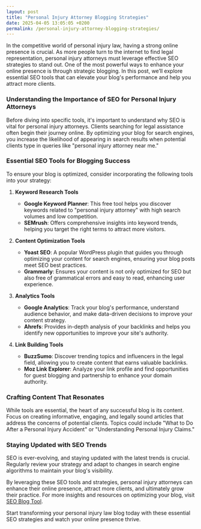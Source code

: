 ```yaml
---
layout: post
title: "Personal Injury Attorney Blogging Strategies"
date: 2025-04-05 13:05:05 +0200
permalink: /personal-injury-attorney-blogging-strategies/
---
```



In the competitive world of personal injury law, having a strong online presence is crucial. As more people turn to the internet to find legal representation, personal injury attorneys must leverage effective SEO strategies to stand out. One of the most powerful ways to enhance your online presence is through strategic blogging. In this post, we’ll explore essential SEO tools that can elevate your blog's performance and help you attract more clients.

### Understanding the Importance of SEO for Personal Injury Attorneys

Before diving into specific tools, it's important to understand why SEO is vital for personal injury attorneys. Clients searching for legal assistance often begin their journey online. By optimizing your blog for search engines, you increase the likelihood of appearing in search results when potential clients type in queries like "personal injury attorney near me."

### Essential SEO Tools for Blogging Success

To ensure your blog is optimized, consider incorporating the following tools into your strategy:

1. **Keyword Research Tools**
   - **Google Keyword Planner**: This free tool helps you discover keywords related to "personal injury attorney" with high search volumes and low competition.
   - **SEMrush**: Offers comprehensive insights into keyword trends, helping you target the right terms to attract more visitors.

2. **Content Optimization Tools**
   - **Yoast SEO**: A popular WordPress plugin that guides you through optimizing your content for search engines, ensuring your blog posts meet SEO best practices.
   - **Grammarly**: Ensures your content is not only optimized for SEO but also free of grammatical errors and easy to read, enhancing user experience.

3. **Analytics Tools**
   - **Google Analytics**: Track your blog's performance, understand audience behavior, and make data-driven decisions to improve your content strategy.
   - **Ahrefs**: Provides in-depth analysis of your backlinks and helps you identify new opportunities to improve your site's authority.

4. **Link Building Tools**
   - **BuzzSumo**: Discover trending topics and influencers in the legal field, allowing you to create content that earns valuable backlinks.
   - **Moz Link Explorer**: Analyze your link profile and find opportunities for guest blogging and partnership to enhance your domain authority.

### Crafting Content That Resonates

While tools are essential, the heart of any successful blog is its content. Focus on creating informative, engaging, and legally sound articles that address the concerns of potential clients. Topics could include "What to Do After a Personal Injury Accident" or "Understanding Personal Injury Claims."

### Staying Updated with SEO Trends

SEO is ever-evolving, and staying updated with the latest trends is crucial. Regularly review your strategy and adapt to changes in search engine algorithms to maintain your blog's visibility.

By leveraging these SEO tools and strategies, personal injury attorneys can enhance their online presence, attract more clients, and ultimately grow their practice. For more insights and resources on optimizing your blog, visit [SEO Blog Tool](https://seoblogtool.com/).

Start transforming your personal injury law blog today with these essential SEO strategies and watch your online presence thrive.